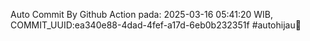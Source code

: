 Auto Commit By Github Action pada: 2025-03-16 05:41:20 WIB, COMMIT_UUID:ea340e88-4dad-4fef-a17d-6eb0b232351f #autohijau🗿
